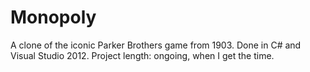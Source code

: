 Monopoly
========

A clone of the iconic Parker Brothers game from 1903. Done in C# and Visual Studio 2012. Project length: ongoing, when I get the time.

